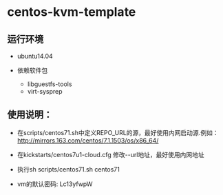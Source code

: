 # centos-kvm-template


## 运行环境

- ubuntu14.04

- 依赖软件包
    - libguestfs-tools
    - virt-sysprep

## 使用说明：

- 在scripts/centos71.sh中定义REPO_URL的源，最好使用内网启动源.例如：http://mirrors.163.com/centos/7.1.1503/os/x86_64/

- 在kickstarts/centos7u1-cloud.cfg 修改--url地址，最好使用内网地址

- 执行sh scripts/centos71.sh  centos71

- vm的默认密码: Lc13yfwpW

